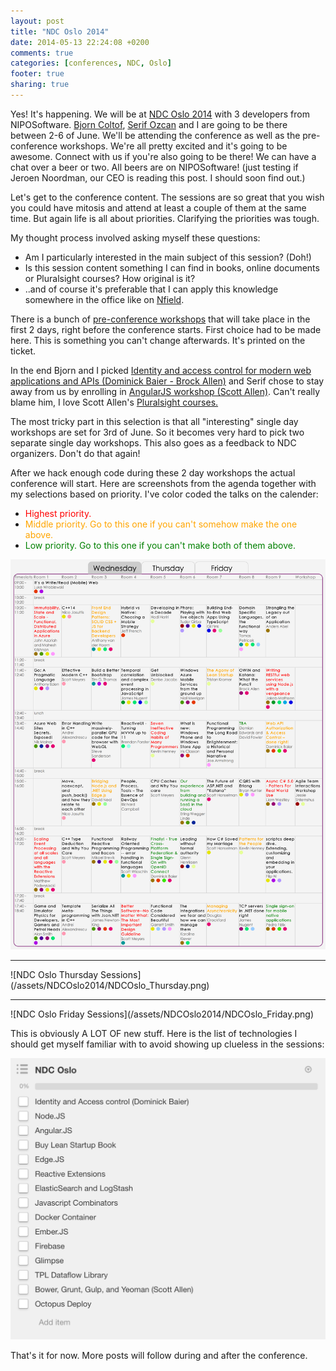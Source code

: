 ```yaml
---
layout: post
title: "NDC Oslo 2014"
date: 2014-05-13 22:24:08 +0200
comments: true
categories: [conferences, NDC, Oslo]
footer: true
sharing: true
---
```



Yes! It's happening. We will be at <a href="http://www.ndcoslo.com/" target="_blank">NDC Oslo 2014</a> with 3 developers from NIPOSoftware. <a href="https://twitter.com/bjorn_coltof" target="_blank">Bjorn Coltof</a>, <a href="https://twitter.com/serifozcan" target="_blank">Serif Ozcan</a> and I are going to be there between 2-6 of June. We'll be attending the conference as well as the pre-conference workshops. We're all pretty excited and it's going to be awesome. Connect with us if you're also going to be there! We can have a chat over a beer or two. All beers are on NIPOSoftware! (just testing if Jeroen Noordman, our CEO is reading this post. I should soon find out.)

Let's get to the conference content. The sessions are so great that you wish you could have mitosis and attend at least a couple of them at the same time. But again life is all about priorities. Clarifying the priorities was tough.

My thought process involved asking myself these questions:

* Am I particularly interested in the main subject of this session? (Doh!)
* Is this session content something I can find in books, online documents or Pluralsight courses? How original is it?
* ..and of course it's preferable that I can apply this knowledge somewhere in the office like on <a href="http://nfieldmr.com/get-started.aspx" target="_blank">Nfield</a>.

There is a bunch of <a href="http://www.ndcoslo.com/pre-conference-workshops" target="_blank">pre-conference workshops</a> that will take place in the first 2 days, right before the conference starts. First choice had to be made here. This is something you can't change afterwards. It's printed on the ticket.

In the end Bjorn and I picked <a href="http://www.ndcoslo.com/pre-conference-workshop/identity-workshop/1750" target="_blank">Identity and access control for modern web applications and APIs (Dominick Baier - Brock Allen)</a> and Serif chose to stay away from us by enrolling in <a href="http://www.ndcoslo.com/pre-conference-workshop/angularjs-workshop/1865" target="_blank">AngularJS workshop (Scott Allen)</a>. Can't really blame him, I love Scott Allen's <a href="http://pluralsight.com/training/Authors/Details/scott-allen" target="_blank">Pluralsight courses.</a> 

The most tricky part in this selection is that all "interesting" single day workshops are set for 3rd of June. So it becomes very hard to pick two separate single day workshops. This also goes as a feedback to NDC organizers. Don't do that again!

After we hack enough code during these 2 day workshops the actual conference will start. Here are screenshots from the agenda together with my selections based on priority. I've color coded the talks on the calender:
<br>

* <span style="color:red">Highest priority.</span>
* <span style="color:orange">Middle priority. Go to this one if you can't somehow make the one above.</span>
* <span style="color:green">Low priority. Go to this one if you can't make both of them above.</span>


![NDC Oslo Wednesday Sessions](/assets/NDCOslo2014/NDCOslo_Wednesday.png)
<br>
<hr>
![NDC Oslo Thursday Sessions](/assets/NDCOslo2014/NDCOslo_Thursday.png)
<br>
<hr>
![NDC Oslo Friday Sessions](/assets/NDCOslo2014/NDCOslo_Friday.png)

This is obviously A LOT OF new stuff. Here is the list of technologies I should get myself familiar with to avoid showing up clueless in the sessions:

![NDC Oslo Learning List](/assets/NDCOslo2014/NDCOslo_LearningList.png)

That's it for now. More posts will follow during and after the conference.
